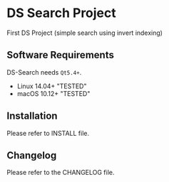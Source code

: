 DS Search Project
=====

First DS Project (simple search using invert indexing)


Software Requirements
---------------------

DS-Search needs `Qt5.4+`.

- Linux 14.04+ "TESTED"
- macOS 10.12+ "TESTED"

Installation
------------

Please refer to INSTALL file.


Changelog
---------

Please refer to the CHANGELOG file.

